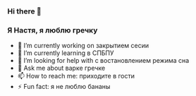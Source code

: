### Hi there 👋
### Я Настя, я люблю гречку

- 🔭 I’m currently working on закрытием сесии 
- 🌱 I’m currently learning в СПБПУ
- 🤔 I’m looking for help with с востановлением режима сна 
- 💬 Ask me about варке гречке
- 📫 How to reach me: приходите в гости
- ⚡ Fun fact: я не люблю бананы

